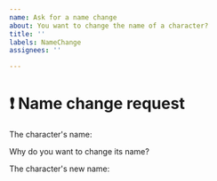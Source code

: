 ```yaml
---
name: Ask for a name change
about: You want to change the name of a character?
title: ''
labels: NameChange
assignees: ''

---
```


# ❗ Name change request

The character's name: 

Why do you want to change its name? 

The character's new name: 